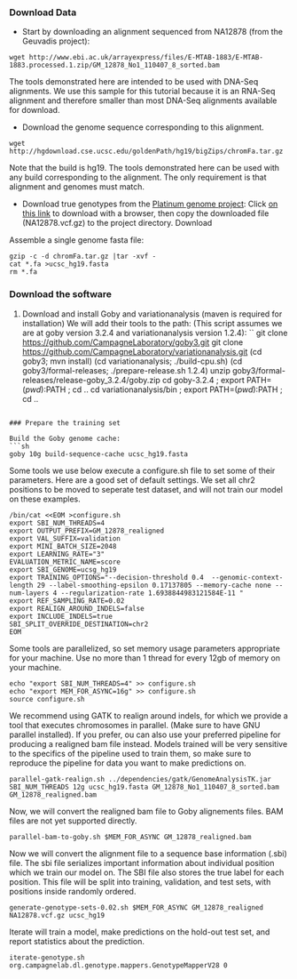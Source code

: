 ### Download Data
- Start by downloading an alignment sequenced from NA12878 (from the Geuvadis project):

```
wget http://www.ebi.ac.uk/arrayexpress/files/E-MTAB-1883/E-MTAB-1883.processed.1.zip/GM_12878_No1_110407_8_sorted.bam
```

The tools demonstrated here are intended to be used with DNA-Seq alignments.
We use this sample for this tutorial because it is an RNA-Seq alignment and therefore smaller than most DNA-Seq alignments available for download.

- Download the genome sequence corresponding to this alignment.
```
wget http://hgdownload.cse.ucsc.edu/goldenPath/hg19/bigZips/chromFa.tar.gz
```
Note that the build is hg19. The tools demonstrated here can be used with any build corresponding to the alignment. The only requirement is that alignment and genomes must match.

- Download true genotypes from the [Platinum genome project](http://www.illumina.com/platinumgenomes/):
Click [on this link](ftp://platgene_ro@ussd-ftp.illumina.com/2016-1.0/hg19/small_variants/NA12878/NA12878.vcf.gz) to download with a browser, then copy the downloaded file (NA12878.vcf.gz) to the project
directory.
Download

Assemble a single genome fasta file:
```
gzip -c -d chromFa.tar.gz |tar -xvf -
cat *.fa >ucsc_hg19.fasta
rm *.fa
```


### Download the software

 1. Download and install Goby and variationanalysis (maven is required for installation) We will add their tools to the path:
 (This script assumes we are at goby version 3.2.4 and variationanalysis version 1.2.4):
``
git clone https://github.com/CampagneLaboratory/goby3.git
git clone https://github.com/CampagneLaboratory/variationanalysis.git
(cd goby3; mvn install)
(cd variationanalysis; ./build-cpu.sh)
(cd goby3/formal-releases; ./prepare-release.sh 1.2.4)
unzip goby3/formal-releases/release-goby_3.2.4/goby.zip
cd goby-3.2.4 ; export PATH=$(pwd):$PATH ; cd .. 
cd variationanalysis/bin ; export PATH=$(pwd):$PATH ; cd ..

```

### Prepare the training set

Build the Goby genome cache:
```sh
goby 10g build-sequence-cache ucsc_hg19.fasta
```

Some tools we use below execute a configure.sh file to set some of their parameters. Here are a good set of default settings.
We set all chr2 positions to be moved to seperate test dataset, and will not train our model on these examples.

```
/bin/cat <<EOM >configure.sh
export SBI_NUM_THREADS=4
export OUTPUT_PREFIX=GM_12878_realigned
export VAL_SUFFIX=validation
export MINI_BATCH_SIZE=2048
export LEARNING_RATE="3"
EVALUATION_METRIC_NAME=score
export SBI_GENOME=ucsg_hg19
export TRAINING_OPTIONS="--decision-threshold 0.4  --genomic-context-length 29 --label-smoothing-epsilon 0.17137805 --memory-cache none --num-layers 4 --regularization-rate 1.6938844983121584E-11 "
export REF_SAMPLING_RATE=0.02
export REALIGN_AROUND_INDELS=false
export INCLUDE_INDELS=true
SBI_SPLIT_OVERRIDE_DESTINATION=chr2
EOM
```



Some tools are parallelized, so set memory usage parameters appropriate for your machine.
Use no more than 1 thread for every 12gb of memory on your machine.
```
echo "export SBI_NUM_THREADS=4" >> configure.sh
echo "export MEM_FOR_ASYNC=16g" >> configure.sh
source configure.sh
```

We recommend using GATK to realign around indels, for which we provide a tool that executes chromosomes in parallel.
(Make sure to have GNU parallel installed).
If you prefer, ou can also use your preferred pipeline for producing a realigned bam file instead. Models trained will be very sensitive
to the specifics of the pipeline used to train them, so make sure to reproduce the pipeline for data you want to make predictions on.

```
parallel-gatk-realign.sh ../dependencies/gatk/GenomeAnalysisTK.jar SBI_NUM_THREADS 12g ucsc_hg19.fasta GM_12878_No1_110407_8_sorted.bam GM_12878_realigned.bam
```



Now, we will convert the realigned bam file to Goby alignements files. BAM files are not yet supported directly.
```
parallel-bam-to-goby.sh $MEM_FOR_ASYNC GM_12878_realigned.bam
```

Now we will convert the alignment file to a sequence base information (.sbi) file. The sbi file serializes important
information about individual position which we train our model on. The SBI file also stores the true label for each position.
This file will be split into training, validation, and test sets, with positions inside randomly ordered.
```
generate-genotype-sets-0.02.sh $MEM_FOR_ASYNC GM_12878_realigned  NA12878.vcf.gz ucsc_hg19
```


Iterate will train a model, make predictions on the hold-out test set, and report statistics about the prediction.
```
iterate-genotype.sh org.campagnelab.dl.genotype.mappers.GenotypeMapperV28 0
```

